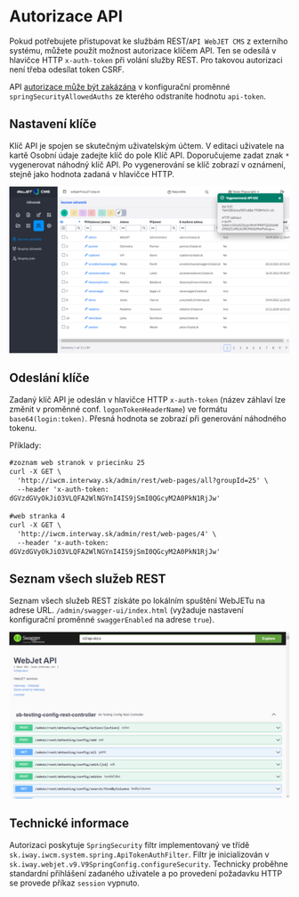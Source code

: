 # Autorizace API

Pokud potřebujete přistupovat ke službám REST/`API WebJET CMS` z externího systému, můžete použít možnost autorizace klíčem API. Ten se odesílá v hlavičce HTTP `x-auth-token` při volání služby REST. Pro takovou autorizaci není třeba odesílat token CSRF.

API [autorizace může být zakázána](../../sysadmin/pentests/README.md#Konfigurace) v konfigurační proměnné `springSecurityAllowedAuths` ze kterého odstraníte hodnotu `api-token`.

## Nastavení klíče

Klíč API je spojen se skutečným uživatelským účtem. V editaci uživatele na kartě Osobní údaje zadejte klíč do pole Klíč API. Doporučujeme zadat znak `*` vygenerovat náhodný klíč API. Po vygenerování se klíč zobrazí v oznámení, stejně jako hodnota zadaná v hlavičce HTTP.

![](api-key-notification.png)

## Odeslání klíče

Zadaný klíč API je odeslán v hlavičce HTTP `x-auth-token` (název záhlaví lze změnit v proměnné conf. `logonTokenHeaderName`) ve formátu `base64(login:token)`. Přesná hodnota se zobrazí při generování náhodného tokenu.

Příklady:

```shell
#zoznam web stranok v priecinku 25
curl -X GET \
  'http://iwcm.interway.sk/admin/rest/web-pages/all?groupId=25' \
  --header 'x-auth-token: dGVzdGVyOkJiO3VLQFA2WlNGYnI4IS9jSmI0QGcyM2A0PkN1RjJw'

#web stranka 4
curl -X GET \
  'http://iwcm.interway.sk/admin/rest/web-pages/4' \
  --header 'x-auth-token: dGVzdGVyOkJiO3VLQFA2WlNGYnI4IS9jSmI0QGcyM2A0PkN1RjJw'
```

## Seznam všech služeb REST

Seznam všech služeb REST získáte po lokálním spuštění WebJETu na adrese URL. `/admin/swagger-ui/index.html` (vyžaduje nastavení konfigurační proměnné `swaggerEnabled` na adrese `true`).

![](swagger.png)

## Technické informace

Autorizaci poskytuje `SpringSecurity` filtr implementovaný ve třídě `sk.iway.iwcm.system.spring.ApiTokenAuthFilter`. Filtr je inicializován v `sk.iway.webjet.v9.V9SpringConfig.configureSecurity`. Technicky proběhne standardní přihlášení zadaného uživatele a po provedení požadavku HTTP se provede příkaz `session` vypnuto.
